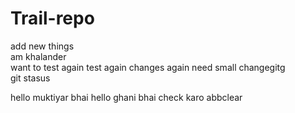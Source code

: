 # Trail-repo
add new things
<br>
am khalander
<br>
want to test again test again
changes again
need small changegitg   
git stasus

hello muktiyar bhai
hello ghani bhai 
check karo abbclear
